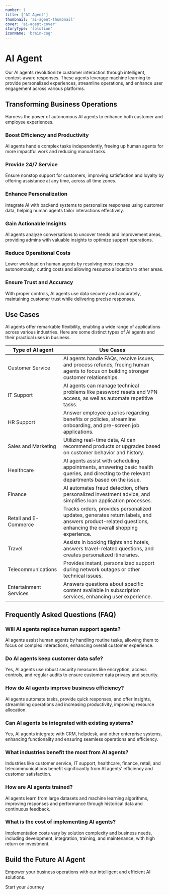 ```yaml
---
number: 1
title: ['AI Agent']
thumbnail: 'ai-agent-thumbnail'
cover: 'ai-agent-cover'
storyType: 'solution'
iconName: 'brain-cog'
---
```


# AI Agent

Our AI agents revolutionize customer interaction through intelligent, context-aware responses. These agents leverage machine learning to provide personalized experiences, streamline operations, and enhance user engagement across various platforms.

## Transforming Business Operations

Harness the power of autonomous AI agents to enhance both customer and employee experiences.

### Boost Efficiency and Productivity

AI agents handle complex tasks independently, freeing up human agents for more impactful work and reducing manual tasks.

### Provide 24/7 Service

Ensure nonstop support for customers, improving satisfaction and loyalty by offering assistance at any time, across all time zones.

### Enhance Personalization

Integrate AI with backend systems to personalize responses using customer data, helping human agents tailor interactions effectively.

### Gain Actionable Insights

AI agents analyze conversations to uncover trends and improvement areas, providing admins with valuable insights to optimize support operations.

### Reduce Operational Costs

Lower workload on human agents by resolving most requests autonomously, cutting costs and allowing resource allocation to other areas.

### Ensure Trust and Accuracy

With proper controls, AI agents use data securely and accurately, maintaining customer trust while delivering precise responses.

## Use Cases

AI agents offer remarkable flexibility, enabling a wide range of applications across various industries. Here are some distinct types of AI agents and their practical uses in business.

| Type of AI agent | Use Cases |
|----|----|
| Customer Service | AI agents handle FAQs, resolve issues, and process refunds, freeing human agents to focus on building stronger customer relationships. |
| IT Support | AI agents can manage technical problems like password resets and VPN access, as well as automate repetitive tasks. |
| HR Support | Answer employee queries regarding benefits or policies, streamline onboarding, and pre-screen job applications. |
| Sales and Marketing | Utilizing real-time data, AI can recommend products or upgrades based on customer behavior and history. |
| Healthcare	 | AI agents assist with scheduling appointments, answering basic health queries, and directing to the relevant departments based on the issue. |
| Finance | AI automates fraud detection, offers personalized investment advice, and simplifies loan application processes. |
| Retail and E-Commerce | Tracks orders, provides personalized updates, generates return labels, and answers product-related questions, enhancing the overall shopping experience. |
| Travel | Assists in booking flights and hotels, answers travel-related questions, and creates personalized itineraries. |
| Telecommunications | Provides instant, personalized support during network outages or other technical issues. |
| Entertainment Services | Answers questions about specific content available in subscription services, enhancing user experience. |

## Frequently Asked Questions (FAQ)

### Will AI agents replace human support agents?

AI agents assist human agents by handling routine tasks, allowing them to focus on complex interactions, enhancing overall customer experience.

### Do AI agents keep customer data safe?

Yes, AI agents use robust security measures like encryption, access controls, and regular audits to ensure customer data privacy and security.

### How do AI agents improve business efficiency?

AI agents automate tasks, provide quick responses, and offer insights, streamlining operations and increasing productivity, improving resource allocation.

### Can AI agents be integrated with existing systems?

Yes, AI agents integrate with CRM, helpdesk, and other enterprise systems, enhancing functionality and ensuring seamless operations and efficiency.

### What industries benefit the most from AI agents?

Industries like customer service, IT support, healthcare, finance, retail, and telecommunications benefit significantly from AI agents' efficiency and customer satisfaction.

### How are AI agents trained?

AI agents learn from large datasets and machine learning algorithms, improving responses and performance through historical data and continuous feedback.

### What is the cost of implementing AI agents?

Implementation costs vary by solution complexity and business needs, including development, integration, training, and maintenance, with high return on investment.

## Build the Future AI Agent

Empower your business operations with our intelligent and efficient AI solutions.

Start your Journey